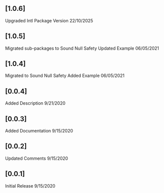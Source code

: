 ## [1.0.6]

Upgraded Intl Package Version
22/10/2025

## [1.0.5]

Migrated sub-packages to Sound Null Safety
Updated Example
06/05/2021

## [1.0.4]

Migrated to Sound Null Safety
Added Example
06/05/2021

## [0.0.4]

Added Description
9/21/2020

## [0.0.3]

Added Documentation
9/15/2020

## [0.0.2]

Updated Comments
9/15/2020

## [0.0.1]

Initial Release
9/15/2020
